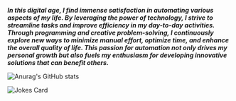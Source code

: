 
***In this digital age, I find immense satisfaction in automating various aspects of my life. By leveraging the power of technology, I strive to streamline tasks and improve efficiency in my day-to-day activities. Through programming and creative problem-solving, I continuously explore new ways to minimize manual effort, optimize time, and enhance the overall quality of life. This passion for automation not only drives my personal growth but also fuels my enthusiasm for developing innovative solutions that can benefit others.***


![Anurag's GitHub stats](https://github-readme-stats.vercel.app/api?username=christian305&show_icons=true&theme=ayu-mirage)

<img src="https://readme-jokes.vercel.app/api" alt="Jokes Card" />
<!--
**christian305/christian305** is a ✨ _special_ ✨ repository because its `README.md` (this file) appears on your GitHub profile.

Here are some ideas to get you started:

- 🔭 I’m currently working on ...
- 🌱 I’m currently learning ...
- 👯 I’m looking to collaborate on ...
- 🤔 I’m looking for help with ...
- 💬 Ask me about ...
- 📫 How to reach me: ...
- 😄 Pronouns: ...
- ⚡ Fun fact: ...
-->
